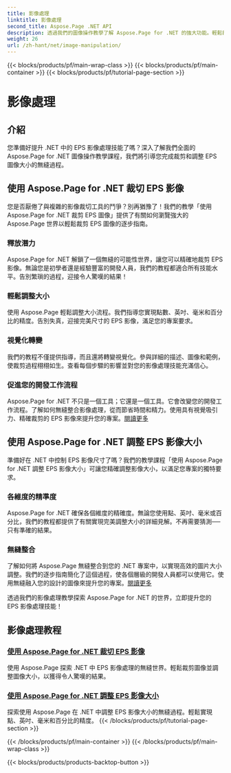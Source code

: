 ```yaml
---
title: 影像處理
linktitle: 影像處理
second_title: Aspose.Page .NET API
description: 透過我們的圖像操作教學了解 Aspose.Page for .NET 的強大功能。輕鬆裁剪 EPS 影像並調整其大小，以獲得令人驚嘆的精確結果。
weight: 26
url: /zh-hant/net/image-manipulation/
---
```


{{< blocks/products/pf/main-wrap-class >}}
{{< blocks/products/pf/main-container >}}
{{< blocks/products/pf/tutorial-page-section >}}

# 影像處理

## 介紹

您準備好提升 .NET 中的 EPS 影像處理技能了嗎？深入了解我們全面的 Aspose.Page for .NET 圖像操作教學課程，我們將引導您完成裁剪和調整 EPS 圖像大小的無縫過程。

## 使用 Aspose.Page for .NET 裁切 EPS 影像
您是否厭倦了與複雜的影像裁切工具的鬥爭？別再猶豫了！我們的教學「使用 Aspose.Page for .NET 裁剪 EPS 圖像」提供了有關如何瀏覽強大的 Aspose.Page 世界以輕鬆裁剪 EPS 圖像的逐步指南。

### 釋放潛力
Aspose.Page for .NET 解鎖了一個無縫的可能性世界，讓您可以精確地裁剪 EPS 影像。無論您是初學者還是經驗豐富的開發人員，我們的教程都適合所有技能水平。告別繁瑣的過程，迎接令人驚嘆的結果！

### 輕鬆調整大小
使用 Aspose.Page 輕鬆調整大小流程。我們指導您實現點數、英吋、毫米和百分比的精度。告別失真，迎接完美尺寸的 EPS 影像，滿足您的專案要求。

### 視覺化轉變
我們的教程不僅提供指導，而且還將轉變視覺化。參與詳細的描述、圖像和範例，使裁剪過程栩栩如生。查看每個步驟的影響並對您的影像處理技能充滿信心。

### 促進您的開發工作流程
Aspose.Page for .NET 不只是一個工具；它還是一個工具。它會改變您的開發工作流程。了解如何無縫整合影像處理，從而節省時間和精力。使用具有視覺吸引力、精確裁剪的 EPS 影像來提升您的專案。[閱讀更多](./crop-eps-images/)

## 使用 Aspose.Page for .NET 調整 EPS 影像大小
準備好在 .NET 中控制 EPS 影像尺寸了嗎？我們的教學課程「使用 Aspose.Page for .NET 調整 EPS 影像大小」可讓您精確調整影像大小，以滿足您專案的獨特要求。

### 各維度的精準度
Aspose.Page for .NET 確保各個維度的精確度。無論您使用點、英吋、毫米或百分比，我們的教程都提供了有關實現完美調整大小的詳細見解。不再需要猜測──只有準確的結果。

### 無縫整合
了解如何將 Aspose.Page 無縫整合到您的 .NET 專案中，以實現高效的圖片大小調整。我們的逐步指南簡化了這個過程，使各個層級的開發人員都可以使用它。使用無縫融入您的設計的圖像來提升您的專案。[閱讀更多](./resize-eps-images/)

透過我們的影像處理教學探索 Aspose.Page for .NET 的世界，立即提升您的 EPS 影像處理技能！
## 影像處理教程
### [使用 Aspose.Page for .NET 裁切 EPS 影像](./crop-eps-images/)
使用 Aspose.Page 探索 .NET 中 EPS 影像處理的無縫世界。輕鬆裁剪圖像並調整圖像大小，以獲得令人驚嘆的結果。
### [使用 Aspose.Page for .NET 調整 EPS 影像大小](./resize-eps-images/)
探索使用 Aspose.Page 在 .NET 中調整 EPS 影像大小的無縫過程。輕鬆實現點、英吋、毫米和百分比的精度。
{{< /blocks/products/pf/tutorial-page-section >}}

{{< /blocks/products/pf/main-container >}}
{{< /blocks/products/pf/main-wrap-class >}}

{{< blocks/products/products-backtop-button >}}
